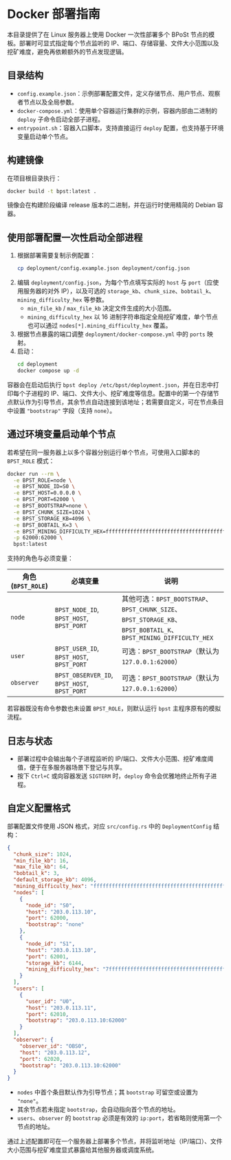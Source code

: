 # Docker 部署指南

本目录提供了在 Linux 服务器上使用 Docker 一次性部署多个 BPoSt 节点的模板。部署时可显式指定每个节点监听的 IP、端口、存储容量、文件大小范围以及挖矿难度，避免再依赖额外的节点发现逻辑。

## 目录结构

- `config.example.json`：示例部署配置文件，定义存储节点、用户节点、观察者节点以及全局参数。
- `docker-compose.yml`：使用单个容器运行集群的示例，容器内部由二进制的 `deploy` 子命令启动全部子进程。
- `entrypoint.sh`：容器入口脚本，支持直接运行 `deploy` 配置，也支持基于环境变量启动单个节点。

## 构建镜像

在项目根目录执行：

```bash
docker build -t bpst:latest .
```

镜像会在构建阶段编译 release 版本的二进制，并在运行时使用精简的 Debian 容器。

## 使用部署配置一次性启动全部进程

1. 根据部署需要复制示例配置：
   ```bash
   cp deployment/config.example.json deployment/config.json
   ```
2. 编辑 `deployment/config.json`，为每个节点填写实际的 `host` 与 `port`（应使用服务器的对外 IP），以及可选的 `storage_kb`、`chunk_size`、`bobtail_k`、`mining_difficulty_hex` 等参数。
   - `min_file_kb` / `max_file_kb` 决定文件生成的大小范围。
   - `mining_difficulty_hex` 以 16 进制字符串指定全局挖矿难度，单个节点也可以通过 `nodes[*].mining_difficulty_hex` 覆盖。
3. 根据节点暴露的端口调整 `deployment/docker-compose.yml` 中的 `ports` 映射。
4. 启动：
   ```bash
   cd deployment
   docker compose up -d
   ```

容器会在启动后执行 `bpst deploy /etc/bpst/deployment.json`，并在日志中打印每个子进程的 IP、端口、文件大小、挖矿难度等信息。配置中的第一个存储节点默认作为引导节点，其余节点自动连接到该地址；若需要自定义，可在节点条目中设置 `"bootstrap"` 字段（支持 `none`）。

## 通过环境变量启动单个节点

若希望在同一服务器上以多个容器分别运行单个节点，可使用入口脚本的 `BPST_ROLE` 模式：

```bash
docker run --rm \
  -e BPST_ROLE=node \
  -e BPST_NODE_ID=S0 \
  -e BPST_HOST=0.0.0.0 \
  -e BPST_PORT=62000 \
  -e BPST_BOOTSTRAP=none \
  -e BPST_CHUNK_SIZE=1024 \
  -e BPST_STORAGE_KB=4096 \
  -e BPST_BOBTAIL_K=3 \
  -e BPST_MINING_DIFFICULTY_HEX=ffffffffffffffffffffffffffffffffffffffffffffffffffffffffffffffff \
  -p 62000:62000 \
  bpst:latest
```

支持的角色与必须变量：

| 角色 (`BPST_ROLE`) | 必填变量 | 说明 |
| --- | --- | --- |
| `node` | `BPST_NODE_ID`, `BPST_HOST`, `BPST_PORT` | 其他可选：`BPST_BOOTSTRAP`、`BPST_CHUNK_SIZE`、`BPST_STORAGE_KB`、`BPST_BOBTAIL_K`、`BPST_MINING_DIFFICULTY_HEX` |
| `user` | `BPST_USER_ID`, `BPST_HOST`, `BPST_PORT` | 可选：`BPST_BOOTSTRAP`（默认为 `127.0.0.1:62000`） |
| `observer` | `BPST_OBSERVER_ID`, `BPST_HOST`, `BPST_PORT` | 可选：`BPST_BOOTSTRAP`（默认为 `127.0.0.1:62000`） |

若容器既没有命令参数也未设置 `BPST_ROLE`，则默认运行 `bpst` 主程序原有的模拟流程。

## 日志与状态

- 部署过程中会输出每个子进程监听的 IP/端口、文件大小范围、挖矿难度阈值，便于在多服务器场景下登记与共享。
- 按下 `Ctrl+C` 或向容器发送 `SIGTERM` 时，`deploy` 命令会优雅地终止所有子进程。

## 自定义配置格式

部署配置文件使用 JSON 格式，对应 `src/config.rs` 中的 `DeploymentConfig` 结构：

```json
{
  "chunk_size": 1024,
  "min_file_kb": 16,
  "max_file_kb": 64,
  "bobtail_k": 3,
  "default_storage_kb": 4096,
  "mining_difficulty_hex": "ffffffffffffffffffffffffffffffffffffffffffffffffffffffffffffffff",
  "nodes": [
    {
      "node_id": "S0",
      "host": "203.0.113.10",
      "port": 62000,
      "bootstrap": "none"
    },
    {
      "node_id": "S1",
      "host": "203.0.113.10",
      "port": 62001,
      "storage_kb": 6144,
      "mining_difficulty_hex": "7fffffffffffffffffffffffffffffffffffffffffffffffffffffffffffffff"
    }
  ],
  "users": [
    {
      "user_id": "U0",
      "host": "203.0.113.11",
      "port": 62010,
      "bootstrap": "203.0.113.10:62000"
    }
  ],
  "observer": {
    "observer_id": "OBS0",
    "host": "203.0.113.12",
    "port": 62020,
    "bootstrap": "203.0.113.10:62000"
  }
}
```

- `nodes` 中首个条目默认作为引导节点；其 `bootstrap` 可留空或设置为 `"none"`。
- 其余节点若未指定 `bootstrap`，会自动指向首个节点的地址。
- `users`、`observer` 的 `bootstrap` 必须是有效的 `ip:port`，若省略则使用第一个节点的地址。

通过上述配置即可在一个服务器上部署多个节点，并将监听地址（IP/端口）、文件大小范围与挖矿难度显式暴露给其他服务器或调度系统。
